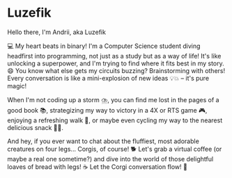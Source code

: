 # Luzefik
Hello there, I'm Andrii, aka Luzefik 

💻 My heart beats in binary! I'm a Computer Science student diving headfirst into programming, not just as a study but as a way of life! It's like unlocking a superpower, and I'm trying to find where it fits best in my story. 😄 You know what else gets my circuits buzzing? Brainstorming with others! Every conversation is like a mini-explosion of new ideas 💡💥 – it's pure magic!

When I'm not coding up a storm ⛈️, you can find me lost in the pages of a good book 📚, strategizing my way to victory in a 4X or RTS game 🎮, enjoying a refreshing walk 🚶, or maybe even cycling my way to the nearest delicious snack 🚴💨.

And hey, if you ever want to chat about the fluffiest, most adorable creatures on four legs... Corgis, of course! 🐕 Let's grab a virtual coffee (or maybe a real one sometime?) and dive into the world of those delightful loaves of bread with legs! ☕ Let the Corgi conversation flow! 🥳
